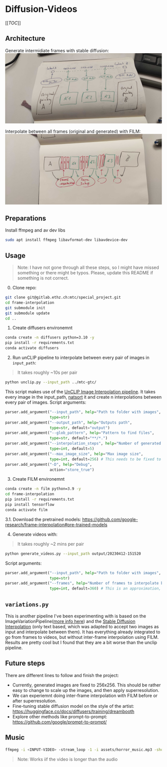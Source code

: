 # Diffusion-Videos

[[_TOC_]]

## Architecture

Generate intermidiate frames with stable diffusion:
![](assets/sd_interpolation.jpg)

Interpolate between all frames (original and generated) with FILM:
![](assets/frame_interpolation.jpg)



## Preparations

Install ffmpeg and av dev libs

```bash
sudo apt install ffmpeg libavformat-dev libavdevice-dev
```


## Usage

> Note: I have not gone through all these steps, so I might have missed something or there might be typos. Please, update this README if something is not correct.

0. Clone repo:
```bash
git clone git@gitlab.ethz.ch:mtc/special_project.git
cd frame-interpolation
git submodule init
git submodule update
cd ..
```


1. Create diffusers environemnt
```bash
conda create -n diffusers python=3.10 -y
pip install -r requirements.txt
conda activate diffusers
```

2. Run unCLIP pipeline to interpolate between every pair of images in `input_path`:

> It takes roughly ~10s per pair

```bash
python unclip.py --input_path ../mtc-gtc/
```

This script makes use of the [UnCLIP Image Interpolation pipeline](https://github.com/huggingface/diffusers/tree/main/examples/community#unclip-image-interpolation-pipeline). It takes every image in the input_path, [natsort](https://github.com/SethMMorton/natsort/wiki/How-Does-Natsort-Work%3F) it and create n interpolations between every pair of images. Script arguments:
```python
parser.add_argument("--input_path", help="Path to folder with images",
                    type=str)
parser.add_argument("--output_path", help="Outputs path",
                    type=str, default="output")
parser.add_argument("--glob_pattern", help="Pattern to find files",
                    type=str, default="**/*.") 
parser.add_argument("--interpolation_steps", help="Number of generated frames between a pair of images",
                    type=int, default=5)
parser.add_argument("--max_image_size", help="Max image size",
                    type=int, default=256) # This needs to be fixed to 256 because the model outputs are fixed to 256x256
parser.add_argument("-D", help="Debug",
                    action="store_true")
```

3. Create FILM environemnt
```bash
conda create -n film python=3.9 -y
cd frame-interpolation
pip install -r requirements.txt
pip install tensorflow
conda activate film
```

3.1. Download the pretrained models: https://github.com/google-research/frame-interpolation#pre-trained-models

4. Generate videos with:

> It takes roughly ~2 mins per pair

```bash
python generate_videos.py --input_path output/20230412-151520
```
Script arguments:
```python
parser.add_argument("--input_path", help="Path to folder with images",
                    type=str)
parser.add_argument("--frames", help="Number of frames to interpolate between images",
                    type=int, default=360) # This is an approximation, because the number of frames N is: N=(2^times_to_interpolate+1). times_to_interpolate is the argument to the script, which must be an int (so there will be a bit more/less number of frames probably.)
```

## `variations.py`

This is another pipeline I've been experimenting with is based on the ImageVariationPipeline([more info here](https://huggingface.co/lambdalabs/sd-image-variations-diffusers)) and the [Stable Diffusion Interpolation](https://github.com/huggingface/diffusers/tree/main/examples/community#stable-diffusion-interpolation) (only text based, which was adapted to accept two images as input and interpolate between them). It has everything already integrated to go from frames to videos, but without inter-frame interpolation using FILM. Results are pretty cool but I found that they are a bit worse than the unclip pipeline.

## Future steps

There are different lines to follow and finish the project:
- Currently, generated images are fixed to 256x256. This should be rather easy to change to scale up the images, and then apply superresolution.
- We can experiemnt doing inter-frame interpolation with FILM before or after superresolution.
- Fine-tuning stable diffusion model on the style of the artist: https://huggingface.co/docs/diffusers/training/dreambooth
- Explore other methods like prompt-to-prompt: https://github.com/google/prompt-to-prompt/


## Music

```bash
ffmpeg -i <INPUT-VIDEO> -stream_loop -1 -i assets/horror_music.mp3 -shortest -map 0:v:0 -map 1:a:0 -c:v copy output.mp4
```
> Note: Works iif the video is longer than the audio

